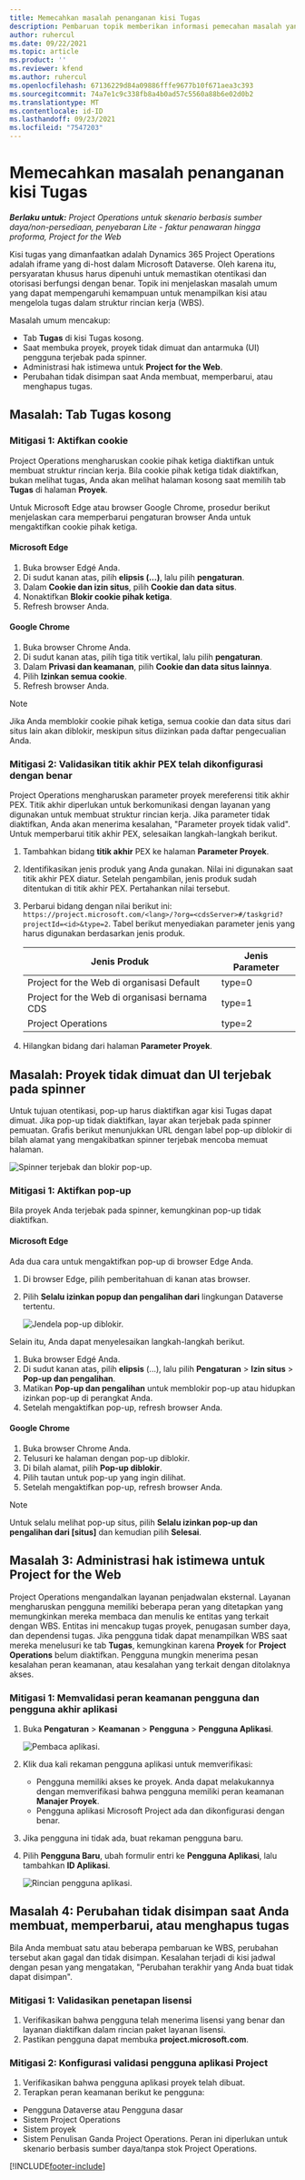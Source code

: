 ```yaml
---
title: Memecahkan masalah penanganan kisi Tugas
description: Pembaruan topik memberikan informasi pemecahan masalah yang diperlukan saat menangani kisi Tugas.
author: ruhercul
ms.date: 09/22/2021
ms.topic: article
ms.product: ''
ms.reviewer: kfend
ms.author: ruhercul
ms.openlocfilehash: 67136229d84a09886fffe9677b10f671aea3c393
ms.sourcegitcommit: 74a7e1c9c338fb8a4b0ad57c5560a88b6e02d0b2
ms.translationtype: MT
ms.contentlocale: id-ID
ms.lasthandoff: 09/23/2021
ms.locfileid: "7547203"
---
```

# <a name="troubleshoot-working-in-the-task-grid"></a>Memecahkan masalah penanganan kisi Tugas 


_**Berlaku untuk:** Project Operations untuk skenario berbasis sumber daya/non-persediaan, penyebaran Lite - faktur penawaran hingga proforma, Project for the Web_

Kisi tugas yang dimanfaatkan adalah Dynamics 365 Project Operations adalah iframe yang di-host dalam Microsoft Dataverse. Oleh karena itu, persyaratan khusus harus dipenuhi untuk memastikan otentikasi dan otorisasi berfungsi dengan benar. Topik ini menjelaskan masalah umum yang dapat mempengaruhi kemampuan untuk menampilkan kisi atau mengelola tugas dalam struktur rincian kerja (WBS).

Masalah umum mencakup:

- Tab **Tugas** di kisi Tugas kosong.
- Saat membuka proyek, proyek tidak dimuat dan antarmuka (UI) pengguna terjebak pada spinner.
- Administrasi hak istimewa untuk **Project for the Web**.
- Perubahan tidak disimpan saat Anda membuat, memperbarui, atau menghapus tugas.

## <a name="issue-the-task-tab-is-empty"></a>Masalah: Tab Tugas kosong

### <a name="mitigation-1-enable-cookies"></a>Mitigasi 1: Aktifkan cookie

Project Operations mengharuskan cookie pihak ketiga diaktifkan untuk membuat struktur rincian kerja. Bila cookie pihak ketiga tidak diaktifkan, bukan melihat tugas, Anda akan melihat halaman kosong saat memilih tab **Tugas** di halaman **Proyek**.

Untuk Microsoft Edge atau browser Google Chrome, prosedur berikut menjelaskan cara memperbarui pengaturan browser Anda untuk mengaktifkan cookie pihak ketiga.

#### <a name="microsoft-edge"></a>Microsoft Edge

1. Buka browser Edgé Anda.
2. Di sudut kanan atas, pilih **elipsis (...)**, lalu pilih **pengaturan**.
3. Dalam **Cookie dan izin situs**, pilih **Cookie dan data situs**.
4. Nonaktifkan **Blokir cookie pihak ketiga**.
5. Refresh browser Anda. 

#### <a name="google-chrome"></a>Google Chrome

1. Buka browser Chrome Anda.
2. Di sudut kanan atas, pilih tiga titik vertikal, lalu pilih **pengaturan**.
3. Dalam **Privasi dan keamanan**, pilih **Cookie dan data situs lainnya**.
4. Pilih **Izinkan semua cookie**.
5. Refresh browser Anda. 

> [!NOTE]
> Jika Anda memblokir cookie pihak ketiga, semua cookie dan data situs dari situs lain akan diblokir, meskipun situs diizinkan pada daftar pengecualian Anda.

### <a name="mitigation-2-validate-the-pex-endpoint-has-been-correctly-configured"></a>Mitigasi 2: Validasikan titik akhir PEX telah dikonfigurasi dengan benar

Project Operations mengharuskan parameter proyek mereferensi titik akhir PEX. Titik akhir diperlukan untuk berkomunikasi dengan layanan yang digunakan untuk membuat struktur rincian kerja. Jika parameter tidak diaktifkan, Anda akan menerima kesalahan, "Parameter proyek tidak valid". Untuk memperbarui titik akhir PEX, selesaikan langkah-langkah berikut.

1. Tambahkan bidang **titik akhir** PEX ke halaman **Parameter Proyek**.
2. Identifikasikan jenis produk yang Anda gunakan. Nilai ini digunakan saat titik akhir PEX diatur. Setelah pengambilan, jenis produk sudah ditentukan di titik akhir PEX. Pertahankan nilai tersebut.
3. Perbarui bidang dengan nilai berikut ini: `https://project.microsoft.com/<lang>/?org=<cdsServer>#/taskgrid?projectId=<id>&type=2`. Tabel berikut menyediakan parameter jenis yang harus digunakan berdasarkan jenis produk.

      | **Jenis Produk**                     | **Jenis Parameter** |
      |--------------------------------------|--------------------|
      | Project for the Web di organisasi Default   | type=0             |
      | Project for the Web di organisasi bernama CDS | type=1             |
      | Project Operations                   | type=2             |

4. Hilangkan bidang dari halaman **Parameter Proyek**.

## <a name="issue-the-project-doesnt-load-and-the-ui-is-stuck-on-the-spinner"></a>Masalah: Proyek tidak dimuat dan UI terjebak pada spinner

Untuk tujuan otentikasi, pop-up harus diaktifkan agar kisi Tugas dapat dimuat. Jika pop-up tidak diaktifkan, layar akan terjebak pada spinner pemuatan. Grafis berikut menunjukkan URL dengan label pop-up diblokir di bilah alamat yang mengakibatkan spinner terjebak mencoba memuat halaman. 

   ![Spinner terjebak dan blokir pop-up.](media/popupsblocked.png)

### <a name="mitigation-1-enable-pop-ups"></a>Mitigasi 1: Aktifkan pop-up

Bila proyek Anda terjebak pada spinner, kemungkinan pop-up tidak diaktifkan.

#### <a name="microsoft-edge"></a>Microsoft Edge

Ada dua cara untuk mengaktifkan pop-up di browser Edge Anda.

1. Di browser Edge, pilih pemberitahuan di kanan atas browser.
2. Pilih **Selalu izinkan popup dan pengalihan dari** lingkungan Dataverse tertentu.
 
     ![Jendela pop-up diblokir.](media/enablepopups.png)

Selain itu, Anda dapat menyelesaikan langkah-langkah berikut.

1. Buka browser Edgé Anda.
2. Di sudut kanan atas, pilih **elipsis** (...), lalu pilih **Pengaturan** > **Izin situs** > **Pop-up dan pengalihan**.
3. Matikan **Pop-up dan pengalihan** untuk memblokir pop-up atau hidupkan izinkan pop-up di perangkat Anda.
4. Setelah mengaktifkan pop-up, refresh browser Anda. 

#### <a name="google-chrome"></a>Google Chrome
1. Buka browser Chrome Anda.
2. Telusuri ke halaman dengan pop-up diblokir.
3. Di bilah alamat, pilih **Pop-up diblokir**.
4. Pilih tautan untuk pop-up yang ingin dilihat.
5. Setelah mengaktifkan pop-up, refresh browser Anda. 

> [!NOTE]
> Untuk selalu melihat pop-up situs, pilih **Selalu izinkan pop-up dan pengalihan dari [situs]** dan kemudian pilih **Selesai**.

## <a name="issue-3-administration-of-privileges-for-project-for-the-web"></a>Masalah 3: Administrasi hak istimewa untuk Project for the Web

Project Operations mengandalkan layanan penjadwalan eksternal. Layanan mengharuskan pengguna memiliki beberapa peran yang ditetapkan yang memungkinkan mereka membaca dan menulis ke entitas yang terkait dengan WBS. Entitas ini mencakup tugas proyek, penugasan sumber daya, dan dependensi tugas. Jika pengguna tidak dapat menampilkan WBS saat mereka menelusuri ke tab **Tugas**, kemungkinan karena **Proyek** for **Project Operations** belum diaktifkan. Pengguna mungkin menerima pesan kesalahan peran keamanan, atau kesalahan yang terkait dengan ditolaknya akses.

### <a name="mitigation-1-validate-the-application-user-and-end-user-security-roles"></a>Mitigasi 1: Memvalidasi peran keamanan pengguna dan pengguna akhir aplikasi

1. Buka **Pengaturan** > **Keamanan** > **Pengguna** > **Pengguna Aplikasi**.  

   ![Pembaca aplikasi.](media/applicationuser.jpg)
   
2. Klik dua kali rekaman pengguna aplikasi untuk memverifikasi:

     - Pengguna memiliki akses ke proyek. Anda dapat melakukannya dengan memverifikasi bahwa pengguna memiliki peran keamanan **Manajer Proyek**.
     - Pengguna aplikasi Microsoft Project ada dan dikonfigurasi dengan benar.
 
3. Jika pengguna ini tidak ada, buat rekaman pengguna baru. 
4. Pilih **Pengguna Baru**, ubah formulir entri ke **Pengguna Aplikasi**, lalu tambahkan **ID Aplikasi**.

   ![Rincian pengguna aplikasi.](media/applicationuserdetails.jpg)


## <a name="issue-4-changes-arent-saved-when-you-create-update-or-delete-a-task"></a>Masalah 4: Perubahan tidak disimpan saat Anda membuat, memperbarui, atau menghapus tugas

Bila Anda membuat satu atau beberapa pembaruan ke WBS, perubahan tersebut akan gagal dan tidak disimpan. Kesalahan terjadi di kisi jadwal dengan pesan yang mengatakan, "Perubahan terakhir yang Anda buat tidak dapat disimpan".

### <a name="mitigation-1-validate-the-license-assignment"></a>Mitigasi 1: Validasikan penetapan lisensi

1. Verifikasikan bahwa pengguna telah menerima lisensi yang benar dan layanan diaktifkan dalam rincian paket layanan lisensi.  
2. Pastikan pengguna dapat membuka **project.microsoft.com**.
    
### <a name="mitigation-2-validation-configuration-of-the-project-application-user"></a>Mitigasi 2: Konfigurasi validasi pengguna aplikasi Project
1. Verifikasikan bahwa pengguna aplikasi proyek telah dibuat.
2. Terapkan peran keamanan berikut ke pengguna:
  
  - Pengguna Dataverse atau Pengguna dasar
  - Sistem Project Operations
  - Sistem proyek
  - Sistem Penulisan Ganda Project Operations. Peran ini diperlukan untuk skenario berbasis sumber daya/tanpa stok Project Operations.


[!INCLUDE[footer-include](../includes/footer-banner.md)]
